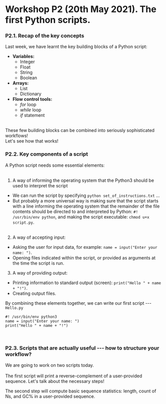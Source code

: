 # Workshop P2 (20th May 2021). The first Python scripts.
  
### P2.1. Recap of the key concepts
Last week, we have learnt the key building blocks of a Python script:  
* **Variables:**  
  * Integer  
  * Float  
  * String   
  * Boolean  
* **Arrays:**  
  * List  
  * Dictionary  
* **Flow control tools:**
  * *for* loop  
  * *while* loop  
  * *if* statement  
  
&nbsp;  
These few building blocks can be combined into seriously sophisticated workflows!  
Let's see how that works!
&nbsp;  
  
### P2.2. Key components of a script
A Python script needs some essential elements:  
&nbsp;  
1) A way of informing the operating system that the Python3 should be used to interpret the script  
  * We can run the script by specifying `python set_of_instructions.txt` ...   
  * But probably a more universal way is making sure that the script starts with a line informing the operating system that the remainder of the file contents should be directed to and interpreted by Python: `#! /usr/bin/env python`, and making the script executable: `chmod u+x script.py`.  
&nbsp;  
2) A way of accepting input:  
  * Asking the user for input data, for example: `name = input("Enter your name: ")`.  
  * Opening files indicated within the script, or provided as arguments at the time the script is run.
&nbsp;  
3) A way of providing output:  
  * Printing information to standard output (screen): `print("Hello " + name + "!")`.  
  * Creating output files.  

By combining these elements together, we can write our first script --- `Hello.py`
```
#! /usr/bin/env python3
name = input("Enter your name: ")
print("Hello " + name + "!")
```  
&nbsp;  
  
### P2.3. Scripts that are actually useful --- how to structure your workflow?
We are going to work on two scripts today.  
&nbsp;  
The first script will print a reverse-complement of a user-provided sequence.
Let's talk about the necessary steps!  
  
The second step will compute basic sequence statistics: length, count of Ns, and GC% in a user-provided sequence.  
  
